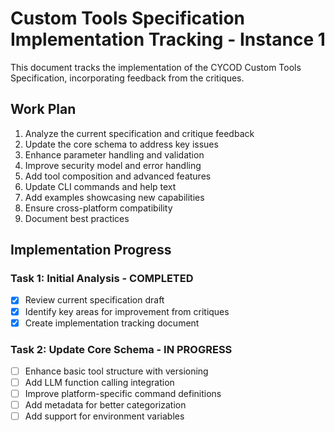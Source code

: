 # Custom Tools Specification Implementation Tracking - Instance 1

This document tracks the implementation of the CYCOD Custom Tools Specification, incorporating feedback from the critiques.

## Work Plan

1. Analyze the current specification and critique feedback
2. Update the core schema to address key issues
3. Enhance parameter handling and validation
4. Improve security model and error handling
5. Add tool composition and advanced features
6. Update CLI commands and help text
7. Add examples showcasing new capabilities
8. Ensure cross-platform compatibility
9. Document best practices

## Implementation Progress

### Task 1: Initial Analysis - COMPLETED
- [x] Review current specification draft
- [x] Identify key areas for improvement from critiques
- [x] Create implementation tracking document

### Task 2: Update Core Schema - IN PROGRESS
- [ ] Enhance basic tool structure with versioning
- [ ] Add LLM function calling integration
- [ ] Improve platform-specific command definitions
- [ ] Add metadata for better categorization
- [ ] Add support for environment variables